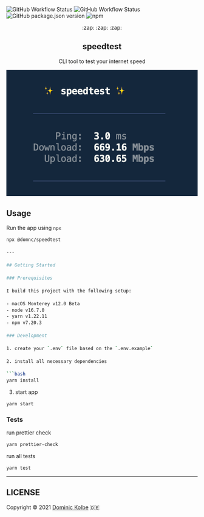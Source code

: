 ![GitHub Workflow Status](https://img.shields.io/github/workflow/status/dominickolbe/speedtest/Tests?label=tests)
![GitHub Workflow Status](https://img.shields.io/github/workflow/status/dominickolbe/speedtest/Release?label=release)
![GitHub package.json version](https://img.shields.io/github/package-json/v/dominickolbe/speedtest)
![npm](https://img.shields.io/npm/v/@domnc/speedtest)

<p align="center">
  <p align="center">:zap: :zap: :zap:</p>
  <h2 align="center">speedtest</h2>
  <p align="center">CLI tool to test your internet speed<p>
</p>

<p align="center">
  <img src="https://github.com/dominickolbe/speedtest/blob/master/preview.png?raw=true">
</p>

## Usage

Run the app using `npx`

````bash
npx @domnc/speedtest

---

## Getting Started

### Prerequisites

I build this project with the following setup:

- macOS Monterey v12.0 Beta
- node v16.7.0
- yarn v1.22.11
- npm v7.20.3

### Development

1. create your `.env` file based on the `.env.example`

2. install all necessary dependencies

```bash
yarn install
````

3. start app

```bash
yarn start
```

### Tests

run prettier check

```bash
yarn prettier-check
```

run all tests

```bash
yarn test
```

---

## LICENSE

Copyright © 2021 [Dominic Kolbe](https://dominickolbe.dk) :de:
